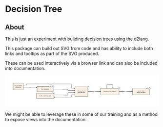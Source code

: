 # Decision Tree

## About

This is just an experiment with building decision trees using the d2lang.

This package can build out SVG from code and has ability to include both 
links and tooltips as part of the SVG produced.

These can be used interactively via a browser link and can also be included
into documentation.

![example](decisionTree.svg)

We might be able to leverage these in some of our training and as a method
to expose views into the documentation.



